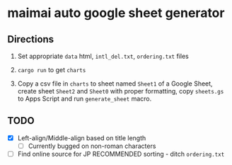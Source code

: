 # maimai auto google sheet generator

## Directions

1. Set appropriate `data` html, `intl_del.txt`, `ordering.txt` files

2. `cargo run` to get `charts`

3. Copy a csv file in `charts` to sheet named `Sheet1` of a Google Sheet, create sheet `Sheet2` and `Sheet0` with proper formatting, copy `sheets.gs` to Apps Script and run `generate_sheet` macro.

## TODO

- [x] Left-align/Middle-align based on title length
  - [ ] Currently bugged on non-roman characters
- [ ] Find online source for JP RECOMMENDED sorting - ditch `ordering.txt`
